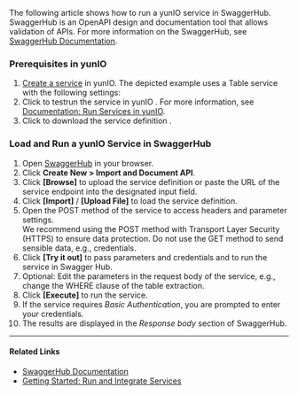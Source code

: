 The following article shows how to run a yunIO service in SwaggerHub.\
SwaggerHub is an OpenAPI design and documentation tool that allows validation of APIs. For more information on the SwaggerHub, see [SwaggerHub Documentation](https://support.smartbear.com/swaggerhub/docs/).

### Prerequisites in yunIO

1. [Create a service](../../getting-started/#create-a-service) in yunIO. The depicted example uses a Table service with the following settings:
1. Click to testrun the service in yunIO . For more information, see [Documentation: Run Services in yunIO](../../documentation/run-services/#run-services-in-yunio).
1. Click to download the service definition .

### Load and Run a yunIO Service in SwaggerHub

1. Open [SwaggerHub](https://app.swaggerhub.com/home) in your browser.
1. Click **Create New > Import and Document API**.
1. Click **[Browse]** to upload the service definition or paste the URL of the service endpoint into the designated input field.
1. Click **[Import]** / **[Upload File]** to load the service definition.
1. Open the POST method of the service to access headers and parameter settings.\
   We recommend using the POST method with Transport Layer Security (HTTPS) to ensure data protection. Do not use the GET method to send sensible data, e.g., credentials.
1. Click **[Try it out]** to pass parameters and credentials and to run the service in Swagger Hub.
1. Optional: Edit the parameters in the request body of the service, e.g., change the WHERE clause of the table extraction.
1. Click **[Execute]** to run the service.
1. If the service requires *Basic Authentication*, you are prompted to enter your credentials.
1. The results are displayed in the *Response body* section of SwaggerHub.

______________________________________________________________________

#### Related Links

- [SwaggerHub Documentation](https://support.smartbear.com/swaggerhub-explore/docs/en/get-started.html)
- [Getting Started: Run and Integrate Services](../../getting-started/#run-services)

